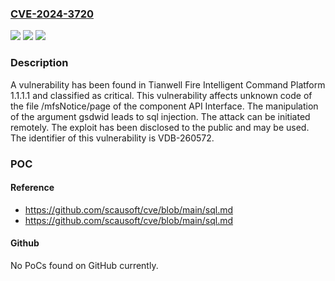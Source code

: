 ### [CVE-2024-3720](https://cve.mitre.org/cgi-bin/cvename.cgi?name=CVE-2024-3720)
![](https://img.shields.io/static/v1?label=Product&message=Fire%20Intelligent%20Command%20Platform&color=blue)
![](https://img.shields.io/static/v1?label=Version&message=%3D%201.1.1.1%20&color=brighgreen)
![](https://img.shields.io/static/v1?label=Vulnerability&message=CWE-89%20SQL%20Injection&color=brighgreen)

### Description

A vulnerability has been found in Tianwell Fire Intelligent Command Platform 1.1.1.1 and classified as critical. This vulnerability affects unknown code of the file /mfsNotice/page of the component API Interface. The manipulation of the argument gsdwid leads to sql injection. The attack can be initiated remotely. The exploit has been disclosed to the public and may be used. The identifier of this vulnerability is VDB-260572.

### POC

#### Reference
- https://github.com/scausoft/cve/blob/main/sql.md
- https://github.com/scausoft/cve/blob/main/sql.md

#### Github
No PoCs found on GitHub currently.

